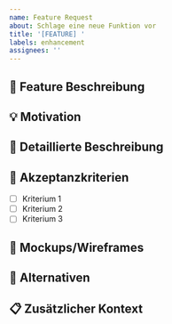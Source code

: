 ```yaml
---
name: Feature Request
about: Schlage eine neue Funktion vor
title: '[FEATURE] '
labels: enhancement
assignees: ''
---
```


## 🚀 Feature Beschreibung

<!-- Eine klare und präzise Beschreibung der gewünschten Funktion -->

## 💡 Motivation

<!-- Warum ist diese Funktion nützlich? Welches Problem löst sie? -->

## 📝 Detaillierte Beschreibung

<!-- Beschreibe die Funktion so detailliert wie möglich -->

## 🎯 Akzeptanzkriterien

- [ ] Kriterium 1
- [ ] Kriterium 2
- [ ] Kriterium 3

## 📱 Mockups/Wireframes

<!-- Falls zutreffend, füge Mockups oder Wireframes hinzu -->

## 🔄 Alternativen

<!-- Beschreibe alternative Lösungen oder Features, die du in Betracht gezogen hast -->

## 📋 Zusätzlicher Kontext

<!-- Füge hier weiteren Kontext zur Feature-Anfrage hinzu -->
